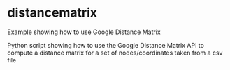# distancematrix
Example showing how to use Google Distance Matrix

Python script showing how to use the Google Distance Matrix API to compute a distance matrix for a set of nodes/coordinates taken from a csv file

